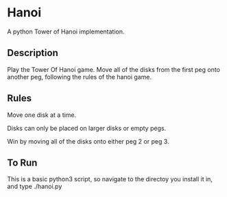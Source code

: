 # Hanoi
A python Tower of Hanoi implementation.

## Description
Play the Tower Of Hanoi game. Move all of the disks from the first peg onto another peg, following the rules of the hanoi game.

## Rules
Move one disk at a time.

Disks can only be placed on larger disks or empty pegs.

Win by moving all of the disks onto either peg 2 or peg 3.

## To Run
This is a basic python3 script, so navigate to the directoy you install it in, and type ./hanoi.py
